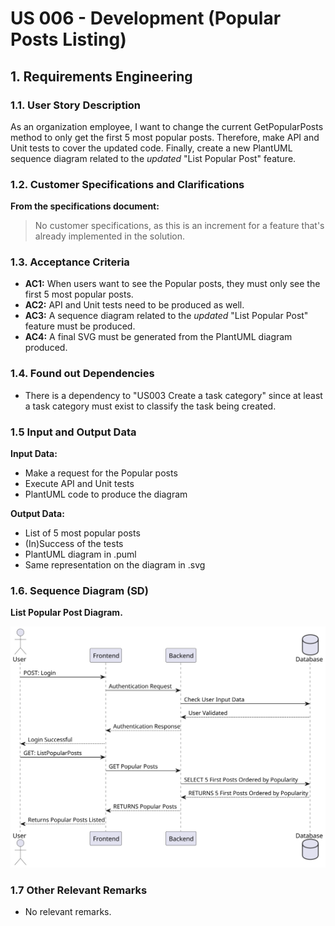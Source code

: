 # US 006 - Development (Popular Posts Listing)

## 1. Requirements Engineering

### 1.1. User Story Description

As an organization employee, I want to change the current GetPopularPosts method to only get the first 5 most popular posts. Therefore, make API and Unit tests to cover the updated code. Finally, create a new PlantUML sequence diagram related to the *updated* "List Popular Post" feature.

### 1.2. Customer Specifications and Clarifications

**From the specifications document:**

>No customer specifications, as this is an increment for a feature that's already implemented in the solution.

### 1.3. Acceptance Criteria

* **AC1:** When users want to see the Popular posts, they must only see the first 5 most popular posts.
* **AC2:** API and Unit tests need to be produced as well.
* **AC3:** A sequence diagram related to the *updated* "List Popular Post" feature must be produced.
* **AC4:** A final SVG must be generated from the PlantUML diagram produced.

### 1.4. Found out Dependencies

* There is a dependency to "US003 Create a task category" since at least a task category must exist to classify the task being created.

### 1.5 Input and Output Data

**Input Data:**

* Make a request for the Popular posts
* Execute API and Unit tests
* PlantUML code to produce the diagram

**Output Data:**

* List of 5 most popular posts
* (In)Success of the tests
* PlantUML diagram in .puml
* Same representation on the diagram in .svg

### 1.6. Sequence Diagram (SD)

**List Popular Post Diagram.**

![List Popular Post Diagram](svg/ListPopularPosts.svg)

### 1.7 Other Relevant Remarks

* No relevant remarks.
